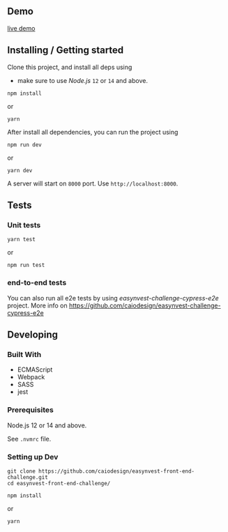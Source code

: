 ## Demo
[live demo](https://60b7cb9864906a11b880e625--nervous-clarke-0f4510.netlify.app/)

## Installing / Getting started
Clone this project, and install all deps using

* make sure to use *Node.js* `12` or `14` and above.

```shell
npm install
```
or
```shell
yarn
```


After install all dependencies, you can run the project using

```shell
npm run dev
```
or
```shell
yarn dev
```

A server will start on `8000` port. Use `http://localhost:8000`.

## Tests

### Unit tests
```shell
yarn test
```
or
```shell
npm run test
```

### end-to-end tests
You can also run all e2e tests by using *easynvest-challenge-cypress-e2e* project. More info on https://github.com/caiodesign/easynvest-challenge-cypress-e2e

## Developing

### Built With
- ECMAScript
- Webpack
- SASS
- jest

### Prerequisites
Node.js 12 or 14 and above.

See `.nvmrc` file.


### Setting up Dev
```shell
git clone https://github.com/caiodesign/easynvest-front-end-challenge.git
cd easynvest-front-end-challenge/
```

```shell
npm install
```
or
```shell
yarn
```
